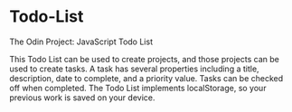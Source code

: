 # Todo-List
The Odin Project: JavaScript Todo List

This Todo List can be used to create projects, and those projects can be used to create tasks.
A task has several properties including a title, description, date to complete, and a priority value.
Tasks can be checked off when completed.
The Todo List implements localStorage, so your previous work is saved on your device.